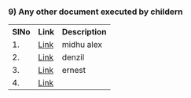 

### 9) Any other document executed by childern


<table>
<tr><th>SlNo</th><th>Link</th><th>Description</th></tr>
  <tr><td>1.</td><td><a href="">Link</a></td><td>midhu alex</td></tr>
  <tr><td>2.</td><td><a href="">Link</a></td><td>denzil</td></tr> 
  <tr><td>3.</td><td><a href="">Link</a></td><td>ernest</td></tr>
  <tr><td>4.</td><td><a href="">Link</a></td><td></td></tr>
</table>
